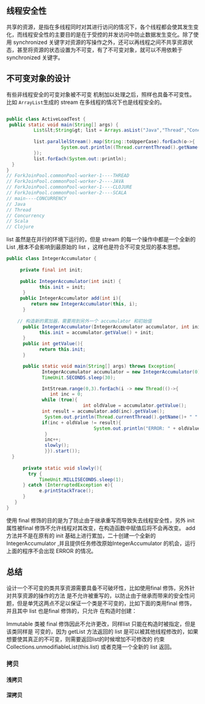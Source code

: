 ## 线程安全性
共享的资源，是指在多线程同时对其进行访问的情况下，各个线程都会使其发生变化，而线程安全性的主要目的是在于受控的并发访问中防止数据发生变化。除了使用 synchronized 关键字对资源的写操作之外，还可以再线程之间不共享资源状态，甚至将资源的状态设置为不可变，有了不可变对象，就可以不用依赖于 synchronized 关键字。

## 不可变对象的设计
有些非线程安全的可变对象被不可变 机制加以处理之后，照样也具备不可变性。比如 `ArrayList`生成的 stream 在多线程的情况下也是线程安全的。
```java

public class ActiveLoadTest {    
 public static void main(String[] args) {  
          List&lt;String&gt; list = Arrays.asList("Java","Thread","Concurrency","Scala","Clojure");  
  
          list.parallelStream().map(String::toUpperCase).forEach(o->{  
                    System.out.println((Thread.currentThread().getName() + "----" + o));  
          });  
          list.forEach(System.out::println);  
  }  
}
// ForkJoinPool.commonPool-worker-1----THREAD
// ForkJoinPool.commonPool-worker-2----JAVA
// ForkJoinPool.commonPool-worker-1----CLOJURE
// ForkJoinPool.commonPool-worker-2----SCALA
// main----CONCURRENCY
// Java
// Thread
// Concurrency
// Scala
// Clojure

```
list 虽然是在并行的环境下运行的，但是 stream 的每一个操作中都是一个全新的List ,根本不会影响到最原始的 list ，这样也是符合不可变兑现的基本思想。

```java
public class IntegerAccumulator {  
  
     private final int init;  
  
     public IntegerAccumulator(int init) {  
            this.init = init;  
      }  
     public IntegerAccumulator add(int i){  
         return new IntegerAccumulator(this, i);  
      }  
  
    // 构造新的累加器，需要用到另外一个 accumulator 和初始值  
      public IntegerAccumulator(IntegerAccumulator accumulator, int init) {  
            this.init = accumulator.getValue() + init;  
      }  
      public int getValue(){  
            return this.init;  
      }  

      public static void main(String[] args) throws Exception{  
             IntegerAccumulator accumulator = new IntegerAccumulator(0);  
             TimeUnit.SECONDS.sleep(30);  

             IntStream.range(0,3).forEach(i -> new Thread(()->{  
                int inc = 0;  
             while (true){  
                            int oldValue = accumulator.getValue();  
             int result = accumulator.add(inc).getValue();  
              System.out.println(Thread.currentThread().getName()+ " " + oldValue + " + " + inc + "=" + result);  
             if(inc + oldValue != result){  
                                System.out.println("ERROR: " + oldValue + " + " + inc + "=" + result);  
              }  
              inc++;  
              slowly();  
              }}).start());  
  }  
  
      private static void slowly(){  
        try {  
            TimeUnit.MILLISECONDS.sleep(1);  
      } catch (InterruptedException e){  
            e.printStackTrace();  
      }  
   }  
}

```
使用 final 修饰的目的是为了防止由于继承重写而导致失去线程安全性，另外 init 属性被final 修饰不允许线程对其改变，在构造函数中赋值后将不会再改变。
add 方法并不是在原有的 init 基础上进行累加，二十创建一个全新的 IntegerAccumulator ,并且提供任务修改原始IntegerAccumulator 的机会，运行上面的程序不会出现 ERROR  的情况。

## 总结
设计一个不可变的类共享资源需要具备不可破坏性，比如使用final 修饰，另外针对共享资源的操作的方法 是不允许被重写的，以防止由于继承而带来的安全性问题，但是单凭这两点不足以保证一个类是不可变的，比如下面的类用final 修饰，并且其中 list 也是final 修饰的，只允许 在构造时创建：


Immutable 类被 final 修饰因此不允许更改，同样list 只能在构造时被指定，但是该类同样是 可变的，因为 getList 方法返回的 list 是可以被其他线程修改的，如果想要使其真正的不可变，则需要返回list的时候增加不可修改的 约束 Collections.unmodifiableList(this.list) 或者克隆一个全新的 list 返回。

### 拷贝
#### 浅拷贝

#### 深拷贝















